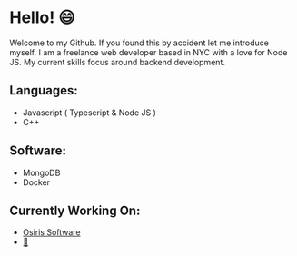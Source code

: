 # Hello! 😄

   Welcome to my Github. If you found this by accident let me introduce myself. I am a freelance web developer based in NYC with a love for Node JS. My current skills focus around backend development.

## Languages:
 - Javascript ( Typescript & Node JS )
 - C++
 
## Software:
 - MongoDB
 - Docker
 
 ## Currently Working On:
 - [Osiris Software](https://osirisrafflebot.com/)
 - [🌱](https://chewy.xyz/)
<!--
**woof1001/woof1001** is a ✨ _special_ ✨ repository because its `README.md` (this file) appears on your GitHub profile.

Here are some ideas to get you started:

- 🔭 I’m currently working on ...
- 🌱 I’m currently learning ...
- 👯 I’m looking to collaborate on ...
- 🤔 I’m looking for help with ...
- 💬 Ask me about ...
- 📫 How to reach me: ...
- 😄 Pronouns: ...
- ⚡ Fun fact: ...
-->
